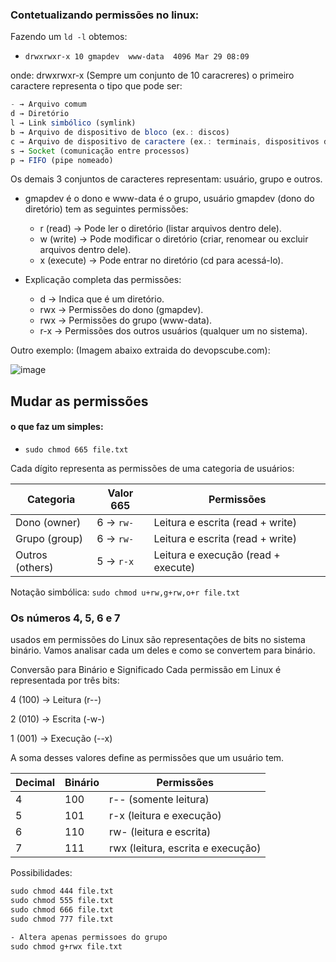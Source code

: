 ### Contetualizando permissões no linux:


Fazendo um `ld -l` obtemos:

- `drwxrwxr-x 10 gmapdev  www-data  4096 Mar 29 08:09`

onde: drwxrwxr-x (Sempre um conjunto de 10 caracreres) o primeiro caractere representa o tipo que pode ser:

```js
- → Arquivo comum
d → Diretório
l → Link simbólico (symlink)
b → Arquivo de dispositivo de bloco (ex.: discos)
c → Arquivo de dispositivo de caractere (ex.: terminais, dispositivos de som)
s → Socket (comunicação entre processos)
p → FIFO (pipe nomeado)
```


Os demais 3 conjuntos de caracteres representam: usuário, grupo e outros.


- gmapdev é o dono e  www-data é o grupo, usuário gmapdev (dono do diretório) tem as seguintes permissões:
   - r (read) → Pode ler o diretório (listar arquivos dentro dele).
   - w (write) → Pode modificar o diretório (criar, renomear ou excluir arquivos dentro dele).
   - x (execute) → Pode entrar no diretório (cd para acessá-lo).
 
-  Explicação completa das permissões:
    - d → Indica que é um diretório.
    - rwx → Permissões do dono (gmapdev).
    - rwx → Permissões do grupo (www-data).
    - r-x → Permissões dos outros usuários (qualquer um no sistema).


Outro exemplo: (Imagem abaixo extraida do devopscube.com):

![image](https://github.com/user-attachments/assets/1640a8b4-541b-47d9-899d-4dd30bf9e95d)


## Mudar as permissões

#### o que faz um simples: 
-  `sudo chmod 665 file.txt`

Cada dígito representa as permissões de uma categoria de usuários:
		
| Categoria       | Valor 665 | Permissões                  |
|---------------|----------|----------------------------|
| Dono (owner)  | 6 → `rw-` | Leitura e escrita (read + write)  |
| Grupo (group) | 6 → `rw-` | Leitura e escrita (read + write)  |
| Outros (others) | 5 → `r-x` | Leitura e execução (read + execute) |


Notação simbólica: `sudo chmod u+rw,g+rw,o+r file.txt`


### Os números 4, 5, 6 e 7

usados em permissões do Linux são representações de bits no sistema binário. Vamos analisar cada um deles e como se convertem para binário.

Conversão para Binário e Significado
Cada permissão em Linux é representada por três bits:

4 (100) → Leitura (r--)

2 (010) → Escrita (-w-)

1 (001) → Execução (--x)

A soma desses valores define as permissões que um usuário tem.

| Decimal | Binário | Permissões                  |
|---------|--------|-----------------------------|
| 4       | 100    | r-- (somente leitura)       |
| 5       | 101    | r-x (leitura e execução)    |
| 6       | 110    | rw- (leitura e escrita)     |
| 7       | 111    | rwx (leitura, escrita e execução) |

Possibilidades:

```txt
sudo chmod 444 file.txt
sudo chmod 555 file.txt
sudo chmod 666 file.txt
sudo chmod 777 file.txt

- Altera apenas permissoes do grupo
sudo chmod g+rwx file.txt
```


